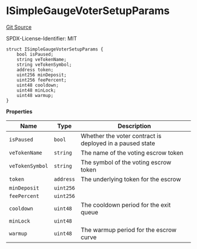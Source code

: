 # ISimpleGaugeVoterSetupParams
[Git Source](https://github.com/aragon/ve-governance/blob/d1db1e959d76056114cf52b0b8a3ff8311778151/src/voting/SimpleGaugeVoterSetup.sol)

SPDX-License-Identifier: MIT


```solidity
struct ISimpleGaugeVoterSetupParams {
    bool isPaused;
    string veTokenName;
    string veTokenSymbol;
    address token;
    uint256 minDeposit;
    uint256 feePercent;
    uint48 cooldown;
    uint48 minLock;
    uint48 warmup;
}
```

**Properties**

|Name|Type|Description|
|----|----|-----------|
|`isPaused`|`bool`|Whether the voter contract is deployed in a paused state|
|`veTokenName`|`string`|The name of the voting escrow token|
|`veTokenSymbol`|`string`|The symbol of the voting escrow token|
|`token`|`address`|The underlying token for the escrow|
|`minDeposit`|`uint256`||
|`feePercent`|`uint256`||
|`cooldown`|`uint48`|The cooldown period for the exit queue|
|`minLock`|`uint48`||
|`warmup`|`uint48`|The warmup period for the escrow curve|

